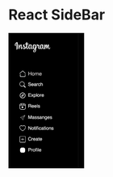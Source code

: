 # React SideBar

<img src="src/img/instaSide.png" alt="Описание вашего изображения" style="max-width: 150px;" />


